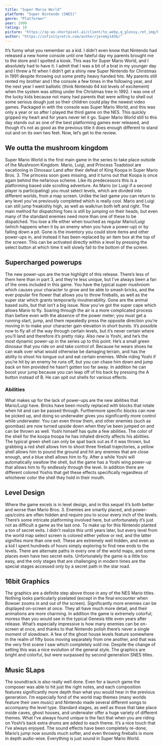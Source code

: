 ```yaml
---
title: "Super Mario World"
platform: "Super Nintendo (SNES)"
genre: "Platformer"
year: 1990
rating: 10
picture: "https://sp-ao.shortpixel.ai/client/to_webp,q_glossy,ret_img/https://infinityretro.com/wp-content/uploads/2014/07/Super-Mario-World-Cover.jpg"
author: "https://infinityretro.com/author/jeremy1456/"
---
```


It’s funny what you remember as a kid. I didn’t even know that Nintendo had released a new home console until one fateful day my parents brought me to the store and I spotted a kiosk. This was for Super Mario World, and I absolutely had to have it. I admit that I was a bit of a brat in my younger day and I threw a fit when I didn’t get a shiny new Super Nintendo for Christmas in 1991 despite throwing out some pretty heavy handed hits. My parents still rented my brother and I the console a few times in the following year, and the next year I went ballistic (think Nintendo 64 kid levels of excitement) when the system was sitting under the Christmas tree in 1992. I was one of the lucky kids because not many had parents that were willing to shell out some serious dough just so their children could play the newest video games. Packaged in with the console was Super Mario World, and this was only a year or so after I played the third game on the NES. This quickly gripped my heart and for years never let it go. Super Mario World still to this day stands out as one of the best platforming games ever released, and though it’s not as good as the previous title it does enough different to stand out and on its own two feet. Now, let’s get to the review.

## We outta the mushroom kingdom
Super Mario World is the first main game in the series to take place outside of the Mushroom Kingdom. Mario, Luigi, and Princess Toadstool are vacationing in Dinosaur Land after their defeat of King Koopa in Super Mario Bros. 3. The princess soon goes missing, and it turns out that Koopa is once again behind the nefarious scheme. Like its predecessors this is a platforming based side scrolling adventure. As Mario (or Luigi if a second player is participating) you must select levels, which are divided into different worlds, from a map screen. Unlike the last game you can return to any level you’ve previously completed which is really cool. Mario and Luigi can still jump freakishly high, as well as walk/run both left and right. The main method for dispatching foes is still by jumping on their heads, but even many of the standard enemies need more than one of these to be dispatched. You lose a life either when touched as regular Mario/Luigi (which happens when it by an enemy when you have a power-up) or by falling down a pit. Gone is the inventory you could store items and other power-ups in, and instead it has been replaced by an item box at the top of the screen. This can be activated directly within a level by pressing the select button at which time it will slowly fall to the bottom of the screen.

## Supercharged powerups
The new power-ups are the true highlight of this release. There’s less of them here than in part 3, and they’re less unique, but I’ve always been a fan of the ones included in this game. You have the typical super mushroom which causes your character to grow and be able to smash bricks, and the ever popular fire flower that allows you to throw fireballs, as well as the super star which grants temporarily invulnerability. Gone are the animal based suits, but that isn’t a big issue. Now you’ve got the super cape which allows Mario to fly. Soaring through the air is a more complicated process than before even with the absence of the power meter; you must get a running start, jump, and them repeatedly press the opposite direction you’re moving in to make your character gain elevation in short bursts. It’s possible now to fly all of the way through certain levels, but it’s never certain where you’ll land and therefore it’s pretty risky. Also new is Yoshi, and he’s the most dynamic power-up in the series up to this point. He’s a small green dinosaur that you ride on and take control of. Because he wears shoes he can walk over what would otherwise be damaging terrain, and has the ability to shoot his tongue out and eat certain enemies. While riding Yoshi if you’re hit by an enemy he runs off, but you can chase him down and jump back on him provided he hasn’t gotten too far away. In addition he can boost your jump because you can leap off of his back by pressing the A button instead of B. He can spit out shells for various effects.
### Abilities
What makes up for the lack of power-ups are the new abilities that Mario/Luigi have. Bricks have been mostly replaced with blocks that rotate when hit and can be passed through. Furthermore specific blocks can now be picked up, and doing so underwater gives you significantly more control while underwater. You can even throw them, and other enemies (such as goombas) are now turned upside down when they’ve been jumped on and can be thrown as well. Yoshi himself has quite a few abilities. The color of the shell for the koopa troopa he has inhaled directly affects his abilities. The typical green shell can only be spat back out as if it was thrown, but grabbing a red shell allows him to shoot three fireball trajectories, a yellow shell allows him to pound the ground and hit any enemies that are close enough, and a blue shell allows him to fly. After a while Yoshi will automatically swallow the shell, but the game has a Yoshi wing power-up that allows him to fly endlessly through the level. In addition there are different colored Yoshis that get these effects specifically regardless of whichever color the shell they hold in their mouth.

## Level Design
Where the game excels is in level design, and in this sequel it’s both better and worse than Mario Bros. 3. Enemies are smartly placed, and power-ups/coins are often hidden and require you to scour every inch of the levels. There’s some intricate platforming involved here, but unfortunately it’s just not as difficult a game as the last one. To make up for this Nintendo planted a ton of secret exits. I didn’t realize this until years later, but every level from the world map select screen is colored either yellow or red, and the latter signifies more than one exit. These are extremely well hidden, and even as a kid I spent hundreds of hours simply exploring to find new ends to the levels. There are alternate paths in every one of the world maps, and some places even have two secret exits. Unfortunately the game is a little too easy, and the only stages that are challenging in modern times are the special stages accessed only by a secret path in the star road.

## 16bit Graphics
The graphics are a definite step above those in any of the NES Mario titles. Nothing looks particularly pixelated (except in the final encounter when Bowser zooms in and out of the screen). Significantly more enemies can be displayed on-screen at once. They all have much more detail, and their animations are more charming. In addition the game is extremely colorful; moreso than you would see in the typical Genesis title even years after release. What’s especially impressive is how many enemies can be on-screen at once, and thanks to that Nintendo polish there’s never a single moment of slowdown. A few of the ghost house levels feature somewhere in the realm of fifty boos moving separately from one another, and that was the very first scene I saw which completely sold me. Despite the change of setting this was a nice evolution of the general style. The graphics are bright and colorful, but were surpassed by second generation SNES titles.

## Music SLaps
The soundtrack is also really well done. Even for a launch game the composer was able to hit just the right notes, and each composition features significantly more depth than what you would hear in the previous generation. I’m especially fond of the world map themes (many worlds feature their own music) and Nintendo made several different songs to accompany the level type. Standard stages, as well as those that take place inside caves, ghost houses, and underwater offer a huge variety of different themes. What I’ve always found unique is the fact that when you are riding on Yoshi’s back extra drums are added to each theme. It’s a nice touch that I’ve always enjoyed. The sound effects have been completely re-done; Mario’s jump now sounds much softer, and even throwing fireballs is more in depth audio-wise. Everything is just sound in Super Mario World.